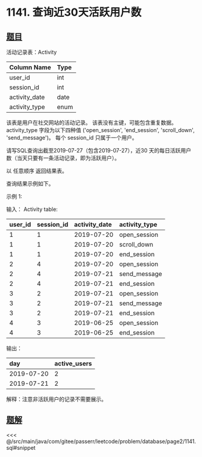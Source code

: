 # 1141. 查询近30天活跃用户数
## [题目](https://leetcode-cn.co/problems/user-activity-for-the-past-30-days-i/)

活动记录表：Activity

| Column Name   | Type |
|:--------------|:-----|
| user_id       | int  |
| session_id    | int  |
| activity_date | date |
| activity_type | enum |

该表是用户在社交网站的活动记录。
该表没有主键，可能包含重复数据。
activity_type 字段为以下四种值 ('open_session', 'end_session', 'scroll_down', 'send_message')。
每个 session_id 只属于一个用户。


请写SQL查询出截至2019-07-27（包含2019-07-27），近30 天的每日活跃用户数（当天只要有一条活动记录，即为活跃用户）。

以 任意顺序 返回结果表。

查询结果示例如下。

示例 1:

输入：
Activity table:

| user_id | session_id | activity_date | activity_type |
|:--------|:-----------|:--------------|:--------------|
| 1       | 1          | 2019-07-20    | open_session  |
| 1       | 1          | 2019-07-20    | scroll_down   |
| 1       | 1          | 2019-07-20    | end_session   |
| 2       | 4          | 2019-07-20    | open_session  |
| 2       | 4          | 2019-07-21    | send_message  |
| 2       | 4          | 2019-07-21    | end_session   |
| 3       | 2          | 2019-07-21    | open_session  |
| 3       | 2          | 2019-07-21    | send_message  |
| 3       | 2          | 2019-07-21    | end_session   |
| 4       | 3          | 2019-06-25    | open_session  |
| 4       | 3          | 2019-06-25    | end_session   |

输出：

| day        | active_users |
|:-----------|:-------------|
| 2019-07-20 | 2            |
| 2019-07-21 | 2            |

解释：注意非活跃用户的记录不需要展示。

## [题解](https://github.com/PasseRR/JavaLeetCode/blob/master/src/main/java/com/gitee/passerr/leetcode/problem/database/page2/1141.sql)

<<< @/src/main/java/com/gitee/passerr/leetcode/problem/database/page2/1141.sql#snippet
